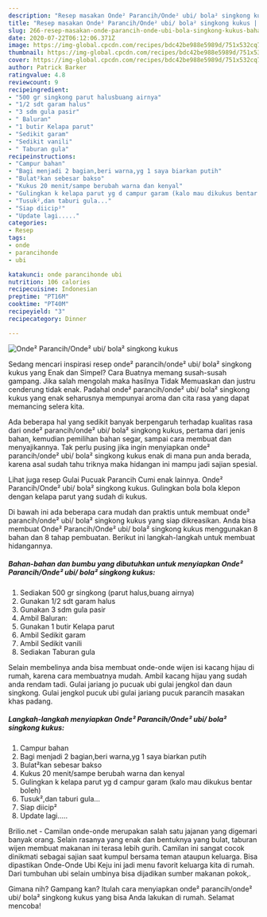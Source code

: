 ```yaml
---
description: "Resep masakan Onde² Parancih/Onde² ubi/ bola² singkong kukus | Bahan Membuat Onde² Parancih/Onde² ubi/ bola² singkong kukus Yang Paling Enak"
title: "Resep masakan Onde² Parancih/Onde² ubi/ bola² singkong kukus | Bahan Membuat Onde² Parancih/Onde² ubi/ bola² singkong kukus Yang Paling Enak"
slug: 266-resep-masakan-onde-parancih-onde-ubi-bola-singkong-kukus-bahan-membuat-onde-parancih-onde-ubi-bola-singkong-kukus-yang-paling-enak
date: 2020-07-22T06:12:06.371Z
image: https://img-global.cpcdn.com/recipes/bdc42be988e5989d/751x532cq70/onde-parancihonde-ubi-bola-singkong-kukus-foto-resep-utama.jpg
thumbnail: https://img-global.cpcdn.com/recipes/bdc42be988e5989d/751x532cq70/onde-parancihonde-ubi-bola-singkong-kukus-foto-resep-utama.jpg
cover: https://img-global.cpcdn.com/recipes/bdc42be988e5989d/751x532cq70/onde-parancihonde-ubi-bola-singkong-kukus-foto-resep-utama.jpg
author: Patrick Barker
ratingvalue: 4.8
reviewcount: 9
recipeingredient:
- "500 gr singkong parut halusbuang airnya"
- "1/2 sdt garam halus"
- "3 sdm gula pasir"
- " Baluran"
- "1 butir Kelapa parut"
- "Sedikit garam"
- "Sedikit vanili"
- " Taburan gula"
recipeinstructions:
- "Campur bahan"
- "Bagi menjadi 2 bagian,beri warna,yg 1 saya biarkan putih"
- "Bulat²kan sebesar bakso"
- "Kukus 20 menit/sampe berubah warna dan kenyal"
- "Gulingkan k kelapa parut yg d campur garam (kalo mau dikukus bentar boleh)"
- "Tusuk²,dan taburi gula..."
- "Siap diicip²"
- "Update lagi....."
categories:
- Resep
tags:
- onde
- parancihonde
- ubi

katakunci: onde parancihonde ubi 
nutrition: 106 calories
recipecuisine: Indonesian
preptime: "PT16M"
cooktime: "PT40M"
recipeyield: "3"
recipecategory: Dinner

---
```



![Onde² Parancih/Onde² ubi/ bola² singkong kukus](https://img-global.cpcdn.com/recipes/bdc42be988e5989d/751x532cq70/onde-parancihonde-ubi-bola-singkong-kukus-foto-resep-utama.jpg)

Sedang mencari inspirasi resep onde² parancih/onde² ubi/ bola² singkong kukus yang Enak dan Simpel? Cara Buatnya memang susah-susah gampang. Jika salah mengolah maka hasilnya Tidak Memuaskan dan justru cenderung tidak enak. Padahal onde² parancih/onde² ubi/ bola² singkong kukus yang enak seharusnya mempunyai aroma dan cita rasa yang dapat memancing selera kita.

Ada beberapa hal yang sedikit banyak berpengaruh terhadap kualitas rasa dari onde² parancih/onde² ubi/ bola² singkong kukus, pertama dari jenis bahan, kemudian pemilihan bahan segar, sampai cara membuat dan menyajikannya. Tak perlu pusing jika ingin menyiapkan onde² parancih/onde² ubi/ bola² singkong kukus enak di mana pun anda berada, karena asal sudah tahu triknya maka hidangan ini mampu jadi sajian spesial.

Lihat juga resep Gulai Pucuak Parancih Cumi enak lainnya. Onde² Parancih/Onde² ubi/ bola² singkong kukus. Gulingkan bola bola klepon dengan kelapa parut yang sudah di kukus.


Di bawah ini ada beberapa cara mudah dan praktis untuk membuat onde² parancih/onde² ubi/ bola² singkong kukus yang siap dikreasikan. Anda bisa membuat Onde² Parancih/Onde² ubi/ bola² singkong kukus menggunakan 8 bahan dan 8 tahap pembuatan. Berikut ini langkah-langkah untuk membuat hidangannya.

<!--inarticleads1-->

##### Bahan-bahan dan bumbu yang dibutuhkan untuk menyiapkan Onde² Parancih/Onde² ubi/ bola² singkong kukus:

1. Sediakan 500 gr singkong (parut halus,buang airnya)
1. Gunakan 1/2 sdt garam halus
1. Gunakan 3 sdm gula pasir
1. Ambil  Baluran:
1. Gunakan 1 butir Kelapa parut
1. Ambil Sedikit garam
1. Ambil Sedikit vanili
1. Sediakan  Taburan gula


Selain membelinya anda bisa membuat onde-onde wijen isi kacang hijau di rumah, karena cara membuatnya mudah. Ambil kacang hijau yang sudah anda rendam tadi. Gulai jariang jo pucuak ubi gulai jengkol dan daun singkong. Gulai jengkol pucuk ubi gulai jariang pucuk parancih masakan khas padang. 

<!--inarticleads2-->

##### Langkah-langkah menyiapkan Onde² Parancih/Onde² ubi/ bola² singkong kukus:

1. Campur bahan
1. Bagi menjadi 2 bagian,beri warna,yg 1 saya biarkan putih
1. Bulat²kan sebesar bakso
1. Kukus 20 menit/sampe berubah warna dan kenyal
1. Gulingkan k kelapa parut yg d campur garam (kalo mau dikukus bentar boleh)
1. Tusuk²,dan taburi gula...
1. Siap diicip²
1. Update lagi.....


Brilio.net - Camilan onde-onde merupakan salah satu jajanan yang digemari banyak orang. Selain rasanya yang enak dan bentuknya yang bulat, taburan wijen membuat makanan ini terasa lebih gurih. Camilan ini sangat cocok dinikmati sebagai sajian saat kumpul bersama teman ataupun keluarga. Bisa dipastikan Onde-Onde Ubi Keju ini jadi menu favorit keluarga kita di rumah. Dari tumbuhan ubi selain umbinya bisa dijadikan sumber makanan pokok,. 

Gimana nih? Gampang kan? Itulah cara menyiapkan onde² parancih/onde² ubi/ bola² singkong kukus yang bisa Anda lakukan di rumah. Selamat mencoba!
